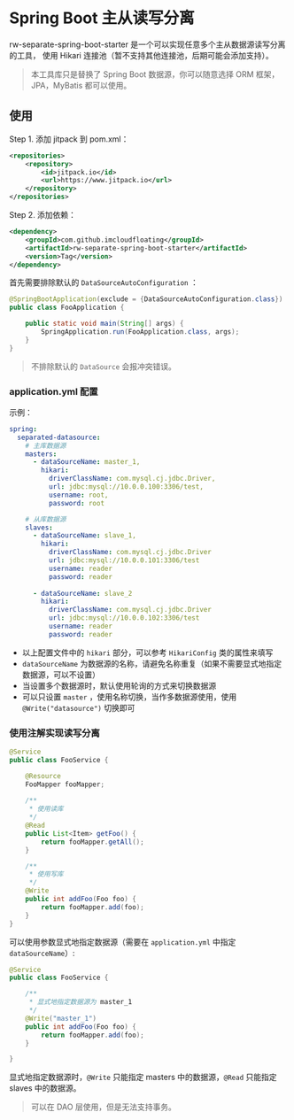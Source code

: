 # Spring Boot 主从读写分离

rw-separate-spring-boot-starter 是一个可以实现任意多个主从数据源读写分离的工具，
使用 Hikari 连接池（暂不支持其他连接池，后期可能会添加支持）。

> 本工具库只是替换了 Spring Boot 数据源，你可以随意选择 ORM 框架，JPA，MyBatis 都可以使用。

## 使用

Step 1. 添加 jitpack 到 pom.xml：

```xml
<repositories>
    <repository>
        <id>jitpack.io</id>
        <url>https://www.jitpack.io</url>
    </repository>
</repositories>
```

Step 2. 添加依赖：

```xml
<dependency>
    <groupId>com.github.imcloudfloating</groupId>
    <artifactId>rw-separate-spring-boot-starter</artifactId>
    <version>Tag</version>
</dependency>
```

首先需要排除默认的 `DataSourceAutoConfiguration` ：

```java
@SpringBootApplication(exclude = {DataSourceAutoConfiguration.class})
public class FooApplication {

    public static void main(String[] args) {
        SpringApplication.run(FooApplication.class, args);
    }
}
```

> 不排除默认的 `DataSource` 会报冲突错误。

### application.yml 配置

示例：

```yaml
spring:
  separated-datasource:
    # 主库数据源
    masters:
      - dataSourceName: master_1,
        hikari:
          driverClassName: com.mysql.cj.jdbc.Driver,
          url: jdbc:mysql://10.0.0.100:3306/test,
          username: root,
          password: root

    # 从库数据源
    slaves:
      - dataSourceName: slave_1,
        hikari:
          driverClassName: com.mysql.cj.jdbc.Driver
          url: jdbc:mysql://10.0.0.101:3306/test
          username: reader
          password: reader
    
      - dataSourceName: slave_2
        hikari:
          driverClassName: com.mysql.cj.jdbc.Driver
          url: jdbc:mysql://10.0.0.102:3306/test
          username: reader
          password: reader
```

- 以上配置文件中的 `hikari` 部分，可以参考 `HikariConfig` 类的属性来填写
- `dataSourceName` 为数据源的名称，请避免名称重复（如果不需要显式地指定数据源，可以不设置）
- 当设置多个数据源时，默认使用轮询的方式来切换数据源
- 可以只设置 `master` ，使用名称切换，当作多数据源使用，使用 `@Write("datasource")` 切换即可

### 使用注解实现读写分离

```java
@Service
public class FooService {

    @Resource
    FooMapper fooMapper;
    
    /**
     * 使用读库
     */
    @Read
    public List<Item> getFoo() {
        return fooMapper.getAll();
    }

    /**
     * 使用写库
     */
    @Write
    public int addFoo(Foo foo) {
        return fooMapper.add(foo);
    }
}
```

可以使用参数显式地指定数据源（需要在 `application.yml` 中指定 `dataSourceName`）:

```java
@Service
public class FooService {

    /**
     * 显式地指定数据源为 master_1
     */
    @Write("master_1")
    public int addFoo(Foo foo) {
        return fooMapper.add(foo);
    }

}
```

显式地指定数据源时，`@Write` 只能指定 masters 中的数据源，`@Read` 只能指定 slaves 中的数据源。

> 可以在 DAO 层使用，但是无法支持事务。
